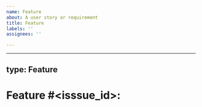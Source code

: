 ```yaml
---
name: Feature
about: A user story or requirement
title: Feature
labels: ''
assignees: ''

---
```


---
type: Feature
---

# Feature #<isssue_id>: <title>

<!-- General requirement in user story form, e.g.: As a persona, I need a feature, so that I can accomplish something -->

## Acceptance Criteria

- [ ] First requirement
- [ ] Second requirement
- [ ] Third requirement
- [ ] ...

## Notes

<!-- Topics and details discovered throughout discussion, design and implementation -->

1. ...
